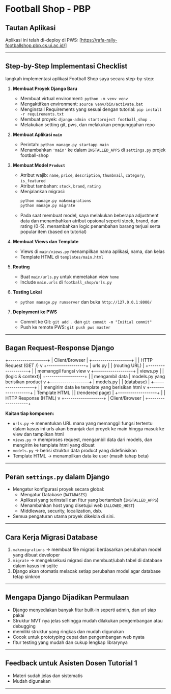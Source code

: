 # Football Shop - PBP

## Tautan Aplikasi
Aplikasi ini telah di-deploy di PWS: [https://rafa-rally-footballshop.pbp.cs.ui.ac.id/]  

---

## Step-by-Step Implementasi Checklist

langkah implementasi aplikasi Football Shop saya secara step-by-step:

1. **Membuat Proyek Django Baru**
   - Membuat virtual environment: `python -m venv venv`
   - Mengaktifkan environment: `source venv/bin/activate.bat`
   - Menginstall Requirements yang sesuai dengan tutorial: `pip install -r requirements.txt`
   - Membuat proyek: `django-admin startproject football_shop .`
   - Melakukan setting git, pws, dan melakukan pengunggahan repo

2. **Membuat Aplikasi `main`**
   - Perintah: `python manage.py startapp main`
   - Menambahkan `'main'` ke dalam `INSTALLED_APPS` di `settings.py` projek football-shop

3. **Membuat Model `Product`**
   - Atribut wajib: `name`, `price`, `description`, `thumbnail`, `category`, `is_featured`
   - Atribut tambahan: `stock`, `brand`, `rating`
   - Menjalankan migrasi:  
     ```bash
     python manage.py makemigrations
     python manage.py migrate
     ```
   - Pada saat membuat model, saya melakukan beberapa adjustment data dan menambahkan atribut opsional seperti stock, brand, dan rating (0-5). menambahkan logic penambahan barang terjual serta popular item (based on tutorial)

4. **Membuat Views dan Template**
   - Views di `main/views.py` menampilkan nama aplikasi, nama, dan kelas
   - Template HTML di `templates/main.html`

5. **Routing**
   - Buat `main/urls.py` untuk memetakan view `home`
   - Include `main.urls` di `football_shop/urls.py`

6. **Testing Lokal**
   - `python manage.py runserver` dan buka `http://127.0.0.1:8000/`

7. **Deployment ke PWS**
   - Commit ke Git: `git add .` dan `git commit -m "Initial commit"`
   - Push ke remote PWS: `git push pws master`

---

## Bagan Request-Response Django

+-------------------+
|   Client/Browser  |
+-------------------+
          |
          | HTTP Request (GET /)
          v
+-------------------+
|     urls.py       |
|  (routing URL)    |
+-------------------+
          |
          | memanggil fungsi view
          v
+-------------------+
|     views.py      |
|  (logic & context)|
+-------------------+
          |
          | mengambil data
          | models.py yang berisikan product
          v
+-------------------+
|    models.py      |
|  (database)       |
+-------------------+
          |
          | mengirim data ke template yang berisikan html
          v
+-------------------+
| Template HTML     |
| (rendered page)   |
+-------------------+
          |
          | HTTP Response (HTML)
          v
+-------------------+
|   Client/Browser  |
+-------------------+


**Kaitan tiap komponen:**
- `urls.py` → menentukan URL mana yang memanggil fungsi tertentu dalam kasus ini urls akan beranjak dari proyek ke main hingga masuk ke view dan tampilkan html
- `views.py` → memproses request, mengambil data dari models, dan mengirim ke template html yang dibuat
- `models.py` → berisi struktur data product yang didefinisikan
- Template HTML → menampilkan data ke user (masih tahap beta)

---

## Peran `settings.py` dalam Django
- Mengatur konfigurasi proyek secara global:
  - Mengatur Database (`DATABASES`)
  - Aplikasi yang terinstall dan fitur yang bertambah (`INSTALLED_APPS`)
  - Menambahkan host yang disetujui web (`ALLOWED_HOST`)
  - Middleware, security, localization, dsb.
- Semua pengaturan utama proyek dikelola di sini.

---

## Cara Kerja Migrasi Database
1. `makemigrations` → membuat file migrasi berdasarkan perubahan model yang dibuat developer
2. `migrate` → mengeksekusi migrasi dan membuat/ubah tabel di database dalam kasus ini sqlite
3. Django akan otomatis melacak setiap perubahan model agar database tetap sinkron

---

## Mengapa Django Dijadikan Permulaan
- Django menyediakan banyak fitur built-in seperti admin, dan url siap pakai
- Struktur MVT nya jelas sehingga mudah dilakukan pengembangan atau debugging
- memiliki struktur yang ringkas dan mudah digunakan
- Cocok untuk prototyping cepat dan pengembangan web nyata
- fitur testing yang mudah dan cukup lengkap librarynya

---

## Feedback untuk Asisten Dosen Tutorial 1
- Materi sudah jelas dan sistematis
- Mudah digunakan

---

